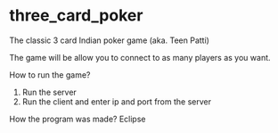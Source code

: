 # three_card_poker
The classic 3 card Indian poker game (aka. Teen Patti)

The game will be allow you to connect to as many players as you want.

How to run the game?
1. Run the server
2. Run the client and enter ip and port from the server

How the program was made?
Eclipse
